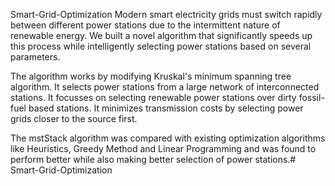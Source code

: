 Smart-Grid-Optimization
Modern smart electricity grids must switch rapidly between different power stations due to the intermittent nature of renewable energy. We built a novel algorithm that significantly speeds up this process while intelligently selecting power stations based on several parameters.

The algorithm works by modifying Kruskal's minimum spanning tree algorithm. It selects power stations from a large network of interconnected stations. It focusses on selecting renewable power stations over dirty fossil-fuel based stations. It minimizes transmission costs by selecting power grids closer to the source first.

The mstStack algorithm was compared with existing optimization algorithms like Heuristics, Greedy Method and Linear Programming and was found to perform better while also making better selection of power stations.﻿# Smart-Grid-Optimization
